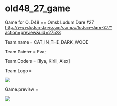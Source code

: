 old48_27_game
=============
Game for OLD48 == Omsk Ludum Dare #27
http://www.ludumdare.com/compo/ludum-dare-27/?action=preview&uid=27523

Team.name = CAT_IN_THE_DARK_WOOD

Team.Painter = Eva; 

Team.Coders = [Ilya, Kirill, Alex]

Team.Logo = 

![](https://raw.github.com/blan4/old48_27_game/master/resources/img/logo.jpg)

Game.preview = 

![](https://raw.github.com/blan4/old48_27_game/master/resources/img/welcome_screen.png)
